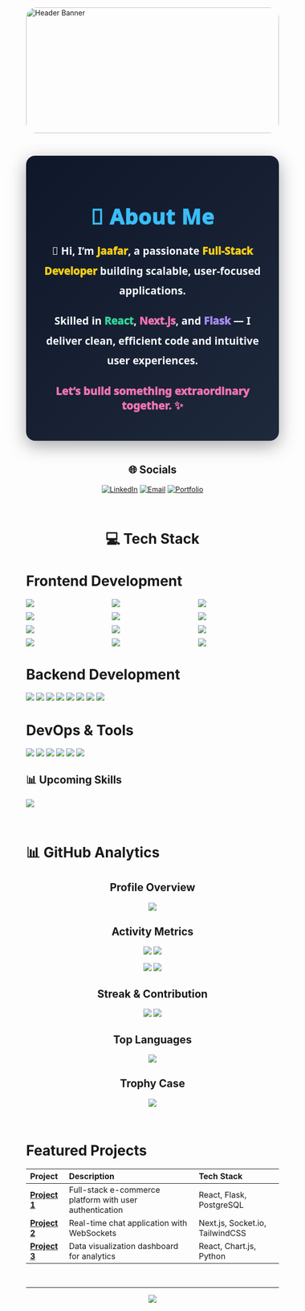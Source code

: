 <!-- Banner Section -->
<div style="width: 100%; height: 250px; overflow: hidden; position: relative; border-radius: 20px;">
  <img src="https://img.freepik.com/free-vector/development-typographic-header-presenting-content-web-pages-website-layout-composition-color-development-idea-computer-technology-flat-vector-illustration_613284-2493.jpg" 
       alt="Header Banner" 
       style="width: 100%; object-fit: cover; object-position: center; height: 100%;">
</div>




<!-- Introduction Section -->
<div align="center" style="padding: 35px; background: linear-gradient(135deg, #0f172a, #1e293b); border-radius: 18px; box-shadow: 0 10px 35px rgba(0,0,0,0.35); color: #f8fafc; font-family: 'Segoe UI', sans-serif; max-width: 850px; margin: 45px auto;">

  <h1 style="font-size: 2.6rem; font-weight: 1000; color: #38bdf8; margin-bottom: 20px; letter-spacing: 1px;">
    💫 About Me
  </h1>

  <p style="font-size: 1.3rem; font-weight: 900; line-height: 1.9; margin-bottom: 20px;">
    👋 Hi, I’m <span style="color:#facc15; font-weight:1000;">Jaafar</span>, a passionate <span style="color:#facc15; font-weight:1000;">Full-Stack Developer</span> building scalable, user-focused applications.
  </p>

  <p style="font-size: 1.3rem; font-weight: bolder; line-height: 1.9; margin-bottom: 20px;">
    Skilled in <span style="color:#34d399; font-weight:1000;">React</span>, <span style="color:#f472b6; font-weight:1000;">Next.js</span>, and <span style="color:#a78bfa; font-weight:1000;">Flask</span> — I deliver clean, efficient code and intuitive user experiences. 
  </p>

  <p style="font-size: 1.35rem; font-weight: 1000; color: #f472b6; margin-top: 25px;">
    Let’s build something extraordinary together. ✨
  </p>

</div>



<!-- Social Links -->
<div align="center">
  
## 🌐 Socials
[![LinkedIn](https://img.shields.io/badge/LinkedIn-%230077B5.svg?logo=linkedin&logoColor=white)](https://www.linkedin.com/in/jaafar-abdiwahid/) 
[![Email](https://img.shields.io/badge/Email-D14836?logo=gmail&logoColor=white)](mailto:jeyceejeyka635@gmail.com)
[![Portfolio](https://img.shields.io/badge/Portfolio-%23000000.svg?logo=react&logoColor=white)](https://full-stack-portfolio-jade.vercel.app/) <!-- Add your portfolio link -->

</div>

<br>

<!-- Tech Stack Section -->
<div align = 'center'> 
  
# 💻 Tech Stack
  
</div>

#  Frontend Development

<div style="display: grid; grid-template-columns: repeat(auto-fit, minmax(150px, 1fr)); gap: 10px; align-items: center;">
  <img src="https://img.shields.io/badge/React-20232a?style=for-the-badge&logo=react&logoColor=61DAFB" />
  <img src="https://img.shields.io/badge/Next.js-000000?style=for-the-badge&logo=next.js&logoColor=white" />
  <img src="https://img.shields.io/badge/Redux-764ABC?style=for-the-badge&logo=redux&logoColor=white" />
  <img src="https://img.shields.io/badge/Redux--Saga-999999?style=for-the-badge&logo=redux-saga&logoColor=white" />
  <img src="https://img.shields.io/badge/JavaScript-F7DF1E?style=for-the-badge&logo=javascript&logoColor=black" />
  <img src="https://img.shields.io/badge/jQuery-0769AD?style=for-the-badge&logo=jquery&logoColor=white" />
  <img src="https://img.shields.io/badge/HTML5-E34F26?style=for-the-badge&logo=html5&logoColor=white" />
  <img src="https://img.shields.io/badge/CSS3-1572B6?style=for-the-badge&logo=css3&logoColor=white" />
  <img src="https://img.shields.io/badge/SASS-hotpink.svg?style=for-the-badge&logo=SASS&logoColor=white" />
  <img src="https://img.shields.io/badge/Bootstrap-563D7C?style=for-the-badge&logo=bootstrap&logoColor=white" />
  <img src="https://img.shields.io/badge/Tailwind_CSS-38B2AC?style=for-the-badge&logo=tailwind-css&logoColor=white" />
  <img src="https://img.shields.io/badge/Chart.js-FF6384?style=for-the-badge&logo=chart.js&logoColor=white" />
</div>

#  Backend Development

<p align="left"> <img src="https://img.shields.io/badge/Flask-000000?style=for-the-badge&logo=flask&logoColor=white" /> <img src="https://img.shields.io/badge/Python-3776AB?style=for-the-badge&logo=python&logoColor=white" /> <img src="https://img.shields.io/badge/PostgreSQL-316192?style=for-the-badge&logo=postgresql&logoColor=white" /> <img src="https://img.shields.io/badge/SQL_ORM-4479A1?style=for-the-badge" /> <img src="https://img.shields.io/badge/SQLite-003B57?style=for-the-badge&logo=sqlite&logoColor=white" /> <img src="https://img.shields.io/badge/JWT-000000?style=for-the-badge&logo=JSON%20web%20tokens" /> <img src="https://img.shields.io/badge/REST_API-FF6C37?style=for-the-badge" /> <img src="https://img.shields.io/badge/Axios-5A29E4?style=for-the-badge&logo=axios&logoColor=white" /> </p>

#  DevOps & Tools

<p align="left"> <img src="https://img.shields.io/badge/Docker-2496ED?style=for-the-badge&logo=docker&logoColor=white" /> <img src="https://img.shields.io/badge/CI/CD-2088FF?style=for-the-badge&logo=github-actions&logoColor=white" /> <img src="https://img.shields.io/badge/Git-F05032?style=for-the-badge&logo=git&logoColor=white" /> <img src="https://img.shields.io/badge/GitHub-181717?style=for-the-badge&logo=github" /> <img src="https://img.shields.io/badge/Postman-FF6C37?style=for-the-badge&logo=postman&logoColor=white" /> <img src="https://img.shields.io/badge/VS_Code-007ACC?style=for-the-badge&logo=visual-studio-code&logoColor=white" /> </p>

## 📊 Upcoming Skills

<p align="left"> <img src="https://img.shields.io/badge/Machine_Learning-FF6F00?style=for-the-badge&logo=tensorflow&logoColor=white" />  </p>
<br>

<!-- GitHub Stats Section -->
# 📊 GitHub Analytics

<div align="center">
  
## Profile Overview
![](https://github-profile-summary-cards.vercel.app/api/cards/profile-details?username=Jeyceejeyka&theme=github_dark)

## Activity Metrics
![](https://github-profile-summary-cards.vercel.app/api/cards/most-commit-language?username=Jeyceejeyka&theme=github_dark)
![](https://github-profile-summary-cards.vercel.app/api/cards/repos-per-language?username=Jeyceejeyka&theme=github_dark)

![](https://github-profile-summary-cards.vercel.app/api/cards/stats?username=Jeyceejeyka&theme=github_dark)
![](https://github-profile-summary-cards.vercel.app/api/cards/productive-time?username=Jeyceejeyka&theme=github_dark)

## Streak & Contribution
![](https://github-readme-streak-stats.herokuapp.com/?user=Jeyceejeyka&theme=github-dark&hide_border=true)
![](https://github-readme-activity-graph.vercel.app/graph?username=Jeyceejeyka&theme=github-dark&hide_border=true&area=true)

## Top Languages
![](https://github-readme-stats.vercel.app/api/top-langs/?username=Jeyceejeyka&layout=compact&theme=github_dark&hide_border=true)

## Trophy Case
![](https://github-profile-trophy.vercel.app/?username=Jeyceejeyka&theme=onedark&no-frame=true&no-bg=true&margin-w=4&row=2&column=4)

</div>

<br>

<!-- Featured Projects Section -->
#  Featured Projects

<div align="center">
  
| Project | Description | Tech Stack |
| :--- | :--- | :--- |
| **[Project 1](https://github.com/Jeyceejeyka/project1)** | Full-stack e-commerce platform with user authentication | React, Flask, PostgreSQL |
| **[Project 2](https://github.com/Jeyceejeyka/project2)** | Real-time chat application with WebSockets | Next.js, Socket.io, TailwindCSS |
| **[Project 3](https://github.com/Jeyceejeyka/project3)** | Data visualization dashboard for analytics | React, Chart.js, Python |

</div>

<br>

<!-- Footer -->
<div align="center">
  
---
[![](https://visitcount.itsvg.in/api?id=Jeyceejeyka&icon=0&color=0)](https://visitcount.itsvg.in)

</div>
